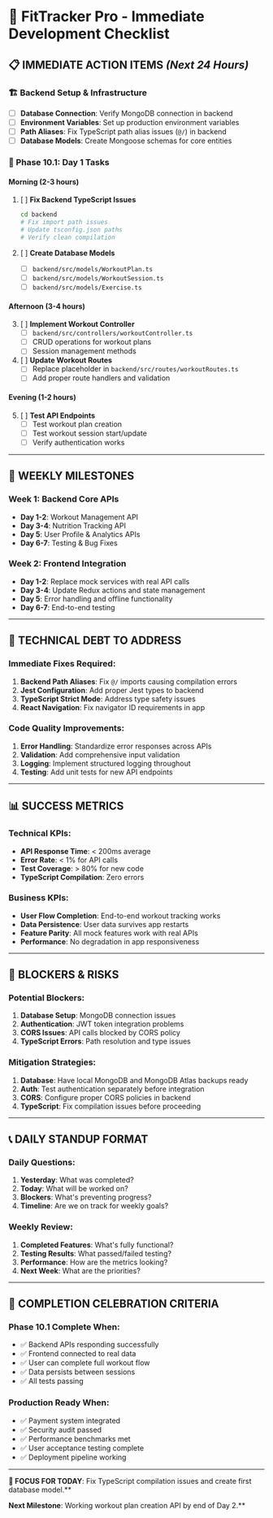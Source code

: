 # 🚀 FitTracker Pro - Immediate Development Checklist

## 📋 **IMMEDIATE ACTION ITEMS** *(Next 24 Hours)*

### **🏗️ Backend Setup & Infrastructure**
- [ ] **Database Connection**: Verify MongoDB connection in backend
- [ ] **Environment Variables**: Set up production environment variables  
- [ ] **Path Aliases**: Fix TypeScript path alias issues (`@/`) in backend
- [ ] **Database Models**: Create Mongoose schemas for core entities

### **🔧 Phase 10.1: Day 1 Tasks**

#### **Morning (2-3 hours)**
1. [ ] **Fix Backend TypeScript Issues**
   ```bash
   cd backend
   # Fix import path issues
   # Update tsconfig.json paths
   # Verify clean compilation
   ```

2. [ ] **Create Database Models**
   - [ ] `backend/src/models/WorkoutPlan.ts`
   - [ ] `backend/src/models/WorkoutSession.ts`  
   - [ ] `backend/src/models/Exercise.ts`

#### **Afternoon (3-4 hours)**
3. [ ] **Implement Workout Controller**
   - [ ] `backend/src/controllers/workoutController.ts`
   - [ ] CRUD operations for workout plans
   - [ ] Session management methods

4. [ ] **Update Workout Routes**
   - [ ] Replace placeholder in `backend/src/routes/workoutRoutes.ts`
   - [ ] Add proper route handlers and validation

#### **Evening (1-2 hours)**
5. [ ] **Test API Endpoints**
   - [ ] Test workout plan creation
   - [ ] Test workout session start/update
   - [ ] Verify authentication works

---

## 🎯 **WEEKLY MILESTONES**

### **Week 1: Backend Core APIs**
- **Day 1-2**: Workout Management API
- **Day 3-4**: Nutrition Tracking API  
- **Day 5**: User Profile & Analytics APIs
- **Day 6-7**: Testing & Bug Fixes

### **Week 2: Frontend Integration**
- **Day 1-2**: Replace mock services with real API calls
- **Day 3-4**: Update Redux actions and state management
- **Day 5**: Error handling and offline functionality
- **Day 6-7**: End-to-end testing

---

## 🔧 **TECHNICAL DEBT TO ADDRESS**

### **Immediate Fixes Required**:
1. **Backend Path Aliases**: Fix `@/` imports causing compilation errors
2. **Jest Configuration**: Add proper Jest types to backend
3. **TypeScript Strict Mode**: Address type safety issues
4. **React Navigation**: Fix navigator ID requirements in app

### **Code Quality Improvements**:
1. **Error Handling**: Standardize error responses across APIs
2. **Validation**: Add comprehensive input validation
3. **Logging**: Implement structured logging throughout
4. **Testing**: Add unit tests for new API endpoints

---

## 📊 **SUCCESS METRICS**

### **Technical KPIs**:
- **API Response Time**: < 200ms average
- **Error Rate**: < 1% for API calls  
- **Test Coverage**: > 80% for new code
- **TypeScript Compilation**: Zero errors

### **Business KPIs**:
- **User Flow Completion**: End-to-end workout tracking works
- **Data Persistence**: User data survives app restarts
- **Feature Parity**: All mock features work with real APIs
- **Performance**: No degradation in app responsiveness

---

## 🚨 **BLOCKERS & RISKS**

### **Potential Blockers**:
1. **Database Setup**: MongoDB connection issues
2. **Authentication**: JWT token integration problems
3. **CORS Issues**: API calls blocked by CORS policy
4. **TypeScript Errors**: Path resolution and type issues

### **Mitigation Strategies**:
1. **Database**: Have local MongoDB and MongoDB Atlas backups ready
2. **Auth**: Test authentication separately before integration
3. **CORS**: Configure proper CORS policies in backend
4. **TypeScript**: Fix compilation issues before proceeding

---

## 📞 **DAILY STANDUP FORMAT**

### **Daily Questions**:
1. **Yesterday**: What was completed?
2. **Today**: What will be worked on?
3. **Blockers**: What's preventing progress?
4. **Timeline**: Are we on track for weekly goals?

### **Weekly Review**:
1. **Completed Features**: What's fully functional?
2. **Testing Results**: What passed/failed testing?
3. **Performance**: How are the metrics looking?
4. **Next Week**: What are the priorities?

---

## 🎉 **COMPLETION CELEBRATION CRITERIA**

### **Phase 10.1 Complete When**:
- ✅ Backend APIs responding successfully
- ✅ Frontend connected to real data
- ✅ User can complete full workout flow
- ✅ Data persists between sessions
- ✅ All tests passing

### **Production Ready When**:
- ✅ Payment system integrated
- ✅ Security audit passed  
- ✅ Performance benchmarks met
- ✅ User acceptance testing complete
- ✅ Deployment pipeline working

---

**🎯 FOCUS FOR TODAY**: Fix TypeScript compilation issues and create first database model.**

**Next Milestone**: Working workout plan creation API by end of Day 2.**
